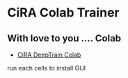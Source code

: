 # CiRA Colab Trainer

## With love to you .... Colab

- [CiRA DeepTrain Colab](https://colab.research.google.com/drive/1mR7Uw-urnXn-fi94K0ygerxzm9F_2LME?usp=sharing) <br />

run each cells to install GUI
